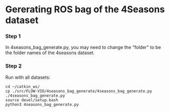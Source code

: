 # Gererating ROS bag of the 4Seasons dataset



###  Step 1
In 4seasons_bag_generate.py, you may need to change the "folder" to be the folder names of the 4seasons dataset.
###  Step 2
Run with all datasets:
```
cd ~/catkin_ws/
cp ./src/FLOW-VIO/4seasons_bag_generate/4seasons_bag_generate.py ./4seasons_bag_generate.py
source devel/setup.bash
python3 4seasons_bag_generate.py
```

